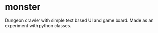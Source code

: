 # monster
Dungeon crawler with simple text based UI and game board. Made as an experiment with python classes.
